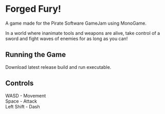 # Forged Fury! 

A game made for the Pirate Software GameJam using MonoGame.

In a world where inanimate tools and weapons are alive, take control of a sword and fight waves of enemies for as long as you can!

## Running the Game

Download latest release build and run executable.

## Controls

WASD - Movement</br>
Space - Attack</br>
Left Shift - Dash</br>
